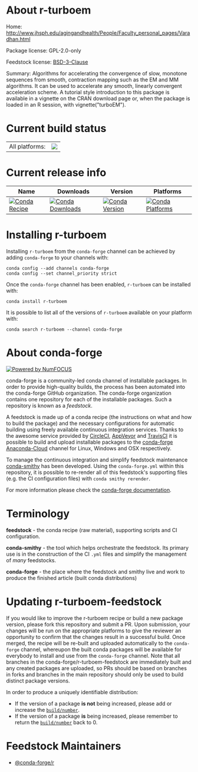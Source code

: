 About r-turboem
===============

Home: http://www.jhsph.edu/agingandhealth/People/Faculty_personal_pages/Varadhan.html

Package license: GPL-2.0-only

Feedstock license: [BSD-3-Clause](https://github.com/conda-forge/r-turboem-feedstock/blob/master/LICENSE.txt)

Summary: Algorithms for accelerating the convergence of slow, monotone sequences from smooth, contraction mapping such as the EM and MM algorithms. It can be used to accelerate any smooth, linearly convergent acceleration scheme.  A tutorial style introduction to this package is available in a vignette on the CRAN download page or, when the package is loaded in an R session, with vignette("turboEM").

Current build status
====================


<table><tr><td>All platforms:</td>
    <td>
      <a href="https://dev.azure.com/conda-forge/feedstock-builds/_build/latest?definitionId=1758&branchName=master">
        <img src="https://dev.azure.com/conda-forge/feedstock-builds/_apis/build/status/r-turboem-feedstock?branchName=master">
      </a>
    </td>
  </tr>
</table>

Current release info
====================

| Name | Downloads | Version | Platforms |
| --- | --- | --- | --- |
| [![Conda Recipe](https://img.shields.io/badge/recipe-r--turboem-green.svg)](https://anaconda.org/conda-forge/r-turboem) | [![Conda Downloads](https://img.shields.io/conda/dn/conda-forge/r-turboem.svg)](https://anaconda.org/conda-forge/r-turboem) | [![Conda Version](https://img.shields.io/conda/vn/conda-forge/r-turboem.svg)](https://anaconda.org/conda-forge/r-turboem) | [![Conda Platforms](https://img.shields.io/conda/pn/conda-forge/r-turboem.svg)](https://anaconda.org/conda-forge/r-turboem) |

Installing r-turboem
====================

Installing `r-turboem` from the `conda-forge` channel can be achieved by adding `conda-forge` to your channels with:

```
conda config --add channels conda-forge
conda config --set channel_priority strict
```

Once the `conda-forge` channel has been enabled, `r-turboem` can be installed with:

```
conda install r-turboem
```

It is possible to list all of the versions of `r-turboem` available on your platform with:

```
conda search r-turboem --channel conda-forge
```


About conda-forge
=================

[![Powered by NumFOCUS](https://img.shields.io/badge/powered%20by-NumFOCUS-orange.svg?style=flat&colorA=E1523D&colorB=007D8A)](http://numfocus.org)

conda-forge is a community-led conda channel of installable packages.
In order to provide high-quality builds, the process has been automated into the
conda-forge GitHub organization. The conda-forge organization contains one repository
for each of the installable packages. Such a repository is known as a *feedstock*.

A feedstock is made up of a conda recipe (the instructions on what and how to build
the package) and the necessary configurations for automatic building using freely
available continuous integration services. Thanks to the awesome service provided by
[CircleCI](https://circleci.com/), [AppVeyor](https://www.appveyor.com/)
and [TravisCI](https://travis-ci.com/) it is possible to build and upload installable
packages to the [conda-forge](https://anaconda.org/conda-forge)
[Anaconda-Cloud](https://anaconda.org/) channel for Linux, Windows and OSX respectively.

To manage the continuous integration and simplify feedstock maintenance
[conda-smithy](https://github.com/conda-forge/conda-smithy) has been developed.
Using the ``conda-forge.yml`` within this repository, it is possible to re-render all of
this feedstock's supporting files (e.g. the CI configuration files) with ``conda smithy rerender``.

For more information please check the [conda-forge documentation](https://conda-forge.org/docs/).

Terminology
===========

**feedstock** - the conda recipe (raw material), supporting scripts and CI configuration.

**conda-smithy** - the tool which helps orchestrate the feedstock.
                   Its primary use is in the construction of the CI ``.yml`` files
                   and simplify the management of *many* feedstocks.

**conda-forge** - the place where the feedstock and smithy live and work to
                  produce the finished article (built conda distributions)


Updating r-turboem-feedstock
============================

If you would like to improve the r-turboem recipe or build a new
package version, please fork this repository and submit a PR. Upon submission,
your changes will be run on the appropriate platforms to give the reviewer an
opportunity to confirm that the changes result in a successful build. Once
merged, the recipe will be re-built and uploaded automatically to the
`conda-forge` channel, whereupon the built conda packages will be available for
everybody to install and use from the `conda-forge` channel.
Note that all branches in the conda-forge/r-turboem-feedstock are
immediately built and any created packages are uploaded, so PRs should be based
on branches in forks and branches in the main repository should only be used to
build distinct package versions.

In order to produce a uniquely identifiable distribution:
 * If the version of a package **is not** being increased, please add or increase
   the [``build/number``](https://docs.conda.io/projects/conda-build/en/latest/resources/define-metadata.html#build-number-and-string).
 * If the version of a package **is** being increased, please remember to return
   the [``build/number``](https://docs.conda.io/projects/conda-build/en/latest/resources/define-metadata.html#build-number-and-string)
   back to 0.

Feedstock Maintainers
=====================

* [@conda-forge/r](https://github.com/conda-forge/r/)

